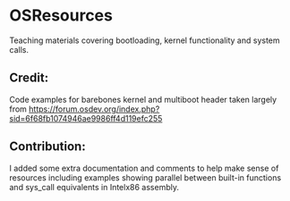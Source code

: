 # OSResources
Teaching materials covering bootloading, kernel functionality and system calls.

## Credit:
Code examples for barebones kernel and multiboot header taken largely from https://forum.osdev.org/index.php?sid=6f68fb1074946ae9986ff4d119efc255
## Contribution:
I added some extra documentation and comments to help make sense of resources including examples showing parallel between built-in functions and sys_call equivalents in Intelx86 assembly.
